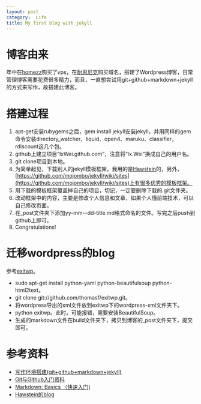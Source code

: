 ```yaml
---
layout: post
category:  Life
title: My first blog with jekyll
---
```


# 博客由来
年中在[homezz](http://www.homezz.com/)购买了vps，在[耐思尼克](http://www.iisp.com/)购买域名，搭建了Wordpress博客，日常管理博客需要花费很多精力，而且，一直想尝试用git+github+markdown+jekyll的方式来写作，故搭建此博客。
# 搭建过程
1. apt-get安装rubygems之后，gem install jekyll安装jekyll，并用同样的gem命令安装directory_watcher、liquid、open4、maruku、classifier，rdiscount这几个包。
2. github上建立项目“lxWei.github.com”，注意将“lx.Wei”换成自己的用户名。
3. git clone项目到本地。
4. 为简单起见，下载别人的jekyll模板框架，我用的是[Hawstein](https://github.com/Hawstein/hawstein.github.com)的，另外，[https://github.com/mojombo/jekyll/wiki/sites](https://github.com/mojombo/jekyll/wiki/sites)上有很多优秀的模板框架。
5. 用下载的模板框架覆盖掉自己的项目，切记，一定要删除下载的.git文件夹。
6. 改动框架中的内容，主要是修改个人信息和文章，如果个人懂前端技术，可以自己修改页面。
7. 在_post文件夹下添加yy-mm--dd-title.md格式命名的文件。写完之后push到github上即可。
8. Congratulations!

# 迁移wordpress的blog
参考[exitwp](http://yishanhe.net/exitwp-convert-wordpress--markdown/)。
* sudo apt-get install python-yaml python-beautifulsoup python-html2text。
* git clone git://github.com/thomasf/exitwp.git。
* 将wordpress导出的xml文件放到exitwp下的wordpress-xml文件夹下。
* python exitwp。此时，可能报错，需要安装BeautifulSoup。
* 生成的markdown文件在build文件夹下，拷贝到博客的_post文件夹下，提交即可。


# 参考资料
* [写作环境搭建(git+github+markdown+jekyll)][1]
* [Git与Github入门资料](http://www.yangzhiping.com/tech/git.html)
* [Markdown: Basics （快速入门)](http://wowubuntu.com/markdown/basic.html)
* [Hawstein的blog](https://github.com/Hawstein/hawstein.github.com)

[1]: http://ellochen.github.io/2013/03/写作环境搭建(git+github+markdown+jekyll)/


